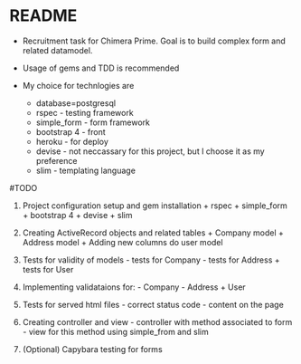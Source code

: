 # README

* Recruitment task for Chimera Prime. Goal is to build complex form and related datamodel.

* Usage of gems and TDD is recommended

* My choice for technlogies are
  - database=postgresql
  - rspec - testing framework
  - simple_form - form framework
  - bootstrap 4 - front
  - heroku - for deploy
  - devise - not neccassary for this project, but I choose it as my preference
  - slim - templating language

#TODO 

  1. Project configuration setup and gem installation
    + rspec
    + simple_form
    + bootstrap 4
    + devise
    + slim

  2. Creating ActiveRecord objects and related tables
    + Company model
    + Address model
    + Adding new columns do user model

  3. Tests for validity of models
    - tests for Company
    - tests for Address
    + tests for User 

  4. Implementing validataions for:
    - Company
    - Address
    + User

  5. Tests for served html files
    - correct status code
    - content on the page

  6. Creating controller and view
    - controller with method associated to form
    - view for this method using simple_from and slim

  7. (Optional) Capybara testing for forms


